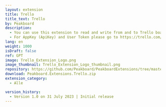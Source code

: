 ```yaml
---
layout: extension
title: Trello
title_text: Trello
by: Peakboard
description: 
  - You can use this extension to read and write from and to Trello boards.
  - For AppKey (ApiKey) and User Token please go to https://trello.com/app-key
lang: en
weight: 1000
isDraft: false
ref: GPT
image: Trello_Extension_Logo.png
image_thumbnail: Trello_Extension_Logo_thumbnail.png
repository: https://github.com/Peakboard/PeakboardExtensions/tree/master/Trello
download: Peakboard.Extensions.Trello.zip
extension_category:
  - Alle

version_history:
  - Version 1.0 on 31 July 2023 | Initial release
---
```

